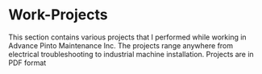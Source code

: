 # Work-Projects
This section contains various projects that I performed while working in Advance Pinto Maintenance Inc.
The projects range anywhere from electrical troubleshooting to industrial machine installation.
Projects are in PDF format
